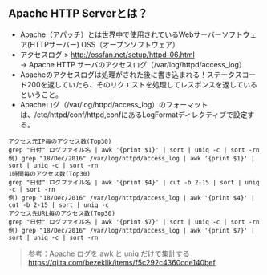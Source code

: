 ## Apache HTTP Serverとは？
- Apache（アパッチ）とは世界中で使用されているWebサーバーソフトウェア(HTTPサーバー) OSS（オープンソフトウェア）
- アクセスログ > http://ossfan.net/setup/httpd-06.html  
→ Apache HTTP サーバのアクセスログ（/var/log/httpd/access_log）
- Apacheのアクセスログは処理がされた後に書き込まれる！ステータスコード200を返していたら、そのリクエストを処理してレスポンスを返しているということ。
- Apacheログ（/var/log/httpd/access_log）のフォーマットは、/etc/httpd/conf/httpd,confにあるLogFormatディレクティブで設定する。

```
アクセス元IP毎のアクセス数(Top30)
grep "日付" ログファイル名 | awk '{print $1}' | sort | uniq -c | sort -rn
例) grep "18/Dec/2016" /var/log/httpd/access_log | awk '{print $1}' | sort | uniq -c | sort -rn
1時間毎のアクセス数(Top30)
grep "日付" ログファイル名 | awk '{print $4}' | cut -b 2-15 | sort | uniq -c | sort -rn
例) grep "18/Dec/2016" /var/log/httpd/access_log | awk '{print $4}' | cut -b 2-15 | sort | uniq -c
アクセス先URL毎のアクセス数(Top30)
grep "日付" ログファイル名 | awk '{print $7}' | sort | uniq -c | sort -rn
例) grep "18/Dec/2016" /var/log/httpd/access_log | awk '{print $7}' | sort | uniq -c | sort -rn
```
> 参考：Apache ログを awk と uniq だけで集計する https://qiita.com/bezeklik/items/f5c292c4360cde140bef
